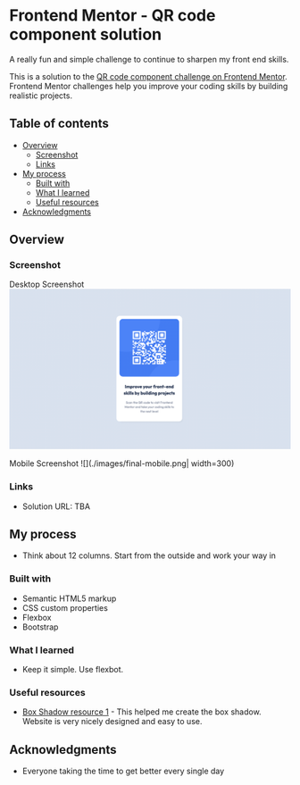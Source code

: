 # Frontend Mentor - QR code component solution

A really fun and simple challenge to continue to sharpen my front end skills. 

This is a solution to the [QR code component challenge on Frontend Mentor](https://www.frontendmentor.io/challenges/qr-code-component-iux_sIO_H). Frontend Mentor challenges help you improve your coding skills by building realistic projects. 

## Table of contents

- [Overview](#overview)
  - [Screenshot](#screenshot)
  - [Links](#links)
- [My process](#my-process)
  - [Built with](#built-with)
  - [What I learned](#what-i-learned)
  - [Useful resources](#useful-resources)
- [Acknowledgments](#acknowledgments)

## Overview

### Screenshot
Desktop Screenshot
![](./images/final-desktop.png)

Mobile Screenshot
![](./images/final-mobile.png| width=300)


### Links

- Solution URL: TBA

## My process
- Think about 12 columns. Start from the outside and work your way in 

### Built with

- Semantic HTML5 markup
- CSS custom properties
- Flexbox
- Bootstrap

### What I learned
- Keep it simple. Use flexbot. 

### Useful resources

- [Box Shadow resource 1](https://box-shadow.dev/) - This helped me create the box shadow. Website is very nicely designed and easy to use.


## Acknowledgments
- Everyone taking the time to get better every single day
